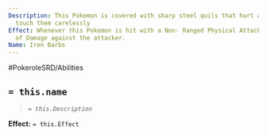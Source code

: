 ```yaml
---
Description: This Pokemon is covered with sharp steel quils that hurt anyone who may
  touch them carelessly
Effect: Whenever this Pokemon is hit with a Non- Ranged Physical Attack, Roll 1 Die
  of Damage against the attacker.
Name: Iron Barbs
---
```


#PokeroleSRD/Abilities

## `= this.name`

> *`= this.Description`*

**Effect:** `= this.Effect`

